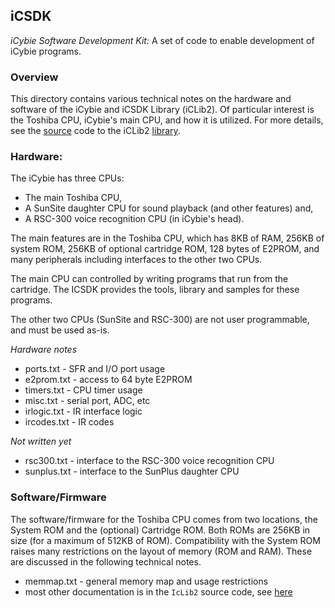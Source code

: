 ## iCSDK

_iCybie Software Development Kit:_ A set of code to enable development of iCybie programs.

### Overview

This directory contains various technical notes on the hardware and software of the iCybie and iCSDK Library (iCLib2). Of particular interest is the Toshiba CPU, iCybie's main CPU, and how it is utilized. For more details, see the [source](/binsrc/README.md) code to the iCLib2 [library](/lib/iclib2.lib).

### Hardware:

The iCybie has three CPUs:

* The main Toshiba CPU,
* A SunSite daughter CPU for sound playback (and other features) and,
* A RSC-300 voice recognition CPU (in iCybie's head).

The main features are in the Toshiba CPU, which has 8KB of RAM, 256KB of system ROM, 256KB of optional cartridge ROM, 128 bytes of E2PROM, and many peripherals including interfaces to the other two CPUs.

The main CPU can controlled by writing programs that run from the cartridge. The ICSDK provides the tools, library and samples for these programs.

The other two CPUs (SunSite and RSC-300) are not user programmable, and must be used as-is.

_Hardware notes_
* ports.txt - SFR and I/O port usage
* e2prom.txt - access to 64 byte E2PROM
* timers.txt - CPU timer usage
* misc.txt - serial port, ADC, etc
* irlogic.txt - IR interface logic
* ircodes.txt - IR codes

_Not written yet_
* rsc300.txt - interface to the RSC-300 voice recognition CPU
* sunplus.txt - interface to the SunPlus daughter CPU

### Software/Firmware

The software/firmware for the Toshiba CPU comes from two locations, the System ROM and the (optional) Cartridge ROM. Both ROMs are 256KB in size (for a maximum of 512KB of ROM). Compatibility with the System ROM raises many restrictions on the layout of memory (ROM and RAM). These are discussed in the
following technical notes.

* memmap.txt - general memory map and usage restrictions
* most other documentation is in the `IcLib2` source code, see [here](/libsrc/README.md)
